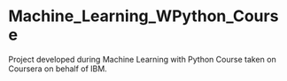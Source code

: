 # Machine_Learning_WPython_Course
Project developed during Machine Learning with Python Course taken on Coursera on behalf of IBM.
